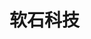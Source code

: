 # 软石科技



<!-- 
## SS-SW062
> [SS-SW062](http://123.249.125.149:3000/SS-SW602/docs)

## SD628
> [SD628](http://123.249.125.149:3000/SD628/) 

## DEMO
> <a href="http://123.249.125.149:3000/demo/">Docsify Demo 测试用例</a> -->


